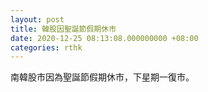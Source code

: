 ```yaml
---
layout: post
title: 韓股因聖誕節假期休市
date: 2020-12-25 08:13:08.000000000 +08:00
categories: rthk
---
```


南韓股市因為聖誕節假期休市，下星期一復市。
